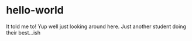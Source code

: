 # hello-world
It told me to!
Yup well just looking around here. 
Just another student doing their best...ish
